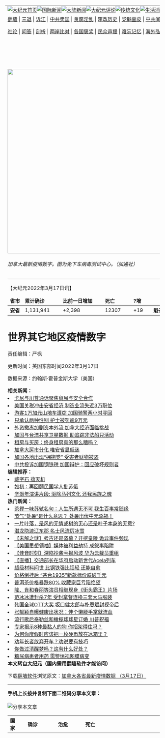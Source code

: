 <a name="1" id="1" target="_blank"></a><span id="1"></span>
<table align=center border="0"><tr><td colspan="2" VALIGN=TOP><a href="https://github.com/1992513/djy/blob/master/gb/nf1351518.md#1"><img src="https://raw.githubusercontent.com/1992513/www/master/t/djy/1.jpg" title="大纪元首页" alt="大纪元首页"></a><a href="https://github.com/1992513/djy/blob/master/gb/n24hr.md#1"><img src="https://raw.githubusercontent.com/1992513/www/master/t/djy/3.jpg" title="国际新闻" alt="国际新闻"></a><a href="https://github.com/1992513/djy/blob/master/gb/nsc413.md#1"><img src="https://raw.githubusercontent.com/1992513/www/master/t/djy/4.jpg" title="大陆新闻" alt="大陆新闻"></a><a href="https://github.com/1992513/djy/blob/master/gb/news392.md#1"><img src="https://raw.githubusercontent.com/1992513/www/master/t/djy/5.jpg" title="大纪元评论" alt="大纪元评论"></a><a href="https://github.com/1992513/djy/blob/master/gb/news2007.md#1"><img src="https://raw.githubusercontent.com/1992513/www/master/t/djy/6.jpg" title="传统文化" alt="传统文化"></a><a href="https://github.com/1992513/djy/blob/master/gb/news2008.md#1"><img src="https://raw.githubusercontent.com/1992513/www/master/t/djy/7.jpg" title="生活消费" alt="生活消费"></a><a href="https://github.com/1992513/djy/blob/master/gb/ncyule.md#1"><img src="https://raw.githubusercontent.com/1992513/www/master/t/djy/8.jpg" title="娱乐休闲" alt="娱乐休闲"></a><a href="https://github.com/1992513/djy/blob/master/gb/nsc1002.md#1"><img src="https://raw.githubusercontent.com/1992513/www/master/t/djy/9.jpg" title="健康" alt="健康"></a><a href="https://github.com/1992513/djy/blob/master/gb/nf6092.md#1"><img src="https://raw.githubusercontent.com/1992513/www/master/t/djy/10a.jpg" title="独家" alt="独家"></a><a href="https://github.com/1992513/djy/blob/master/gb/nf4514.md#1"><img src="https://raw.githubusercontent.com/1992513/www/master/t/djy/12a.jpg" title="头条要闻" alt="头条要闻"></a></td></tr>
<tr><td colspan="2" VALIGN=TOP><a target="_blank" href="https://github.com/1992513/www/blob/master/README.md?zsrh#1">翻墙</a> | <a target="_blank" href="https://github.com/1992513/djy/blob/master/gb/nf5657.md#1">三退</a> | <a target="_blank" href="https://github.com/1992513/djy/blob/master/gb/nf6124.md#1">诉江</a> | <a target="_blank" href="https://github.com/1992513/djy/blob/master/gb/nf1176117.md#1">中共卖国</a> | <a target="_blank" href="https://github.com/1992513/djy/blob/master/gb/nf5773.md#1">贪腐淫乱</a> | <a target="_blank" href="https://github.com/1992513/djy/blob/master/gb/nf1176115.md#1">窜改历史</a> | <a target="_blank" href="https://github.com/1992513/djy/blob/master/gb/nf1176107.md#1">党魁画皮</a> | <a target="_blank" href="https://github.com/1992513/djy/blob/master/gb/nf1320400.md#1">中共间谍</a> | <a target="_blank" href="https://github.com/1992513/djy/blob/master/gb/nf1176114.md#1">破坏传统</a> | <a target="_blank" href="https://github.com/1992513/ntdtv/blob/master/gb/prog447_1.md#1">恶贯满盈</a> | <a target="_blank" href="https://github.com/1992513/djy/blob/master/gb/ncid278.md#1">人权</a> | <a target="_blank" href="https://github.com/1992513/djy/blob/master/gb/nf1176111.md#1">迫害</a> | <a target="_blank" href="https://gitlab.com/szzdlab/mh-qikan/blob/master/README.md#1">期刊</a> | <a target="_blank" href="https://github.com/1992513/djy/blob/master/gb/nf5562.md#1">伪火</a></p><p><a target="_blank" href="https://github.com/1992513/djy/blob/master/gb/9p.md#1">社论</a> | <a target="_blank" href="https://github.com/1992513/djy/blob/master/gb/nf4378.md#1">问答</a> | <a target="_blank" href="https://github.com/1992513/djy/blob/master/gb/nf5792.md#1">剖析</a> | <a target="_blank" href="https://github.com/1992513/djy/blob/master/gb/nf5735.md#1">两岸比对</a> | <a target="_blank" href="https://github.com/1992513/djy/blob/master/gb/nf6119.md#1">各国褒奖</a> | <a target="_blank" href="https://github.com/1992513/djy/blob/master/gb/nf6120.md#1">民众声援</a> | <a target="_blank" href="https://github.com/1992513/djy/blob/master/gb/nf1188594.md#1">难忘记忆</a> | <a target="_blank" href="https://github.com/1992513/djy/blob/master/gb/nf3180.md#1">海外弘传</a> | <a target="_blank" href="https://github.com/1992513/djy/blob/master/gb/nf5410.md#1">万人上访</a> | <a target="_blank" href="https://github.com/1992513/www/blob/master/README.md?zsrh#1">平台首页</a> | <a target="_blank" href="https://github.com/1992513/djy/blob/master/gb/nf4386.md#1">支持</a> | <a target="_blank" href="https://github.com/1992513/djy/blob/master/gb/nf4389.md#1">真相</a> | <a target="_blank" href="https://github.com/1992513/djy/blob/master/gb/nf5790.md#1">圣缘</a> | <a target="_blank" href="https://github.com/1992513/djy/blob/master/gb/nf4786.md#1">神韵</a></td></tr>
<tr><td VALIGN=TOP width="626"><h2 align=center>加拿大各省最新疫情数据 （3月17日）</h2>
<img width="600" src="https://i.epochtimes.com/assets/uploads/2022/01/id13509936-CP131380772-600x400.jpg" />
<h6>加拿大最新疫情数字。图为免下车病毒测试中心。（加通社）
</h6>
<hr>
<p>【大纪元2022年3月17日讯】</p>
<table width="436">
<thead>
<tr>
<td><strong>省市</strong></td>
<td width="108"><strong>累计确诊</strong></td>
<td width="121"><strong>比前一日增加</strong></td>
<td width="77"><strong>死亡</strong></td>
<td width="49"><strong>?</strong><strong>增</strong></td>
</tr>
</thead>
<tbody>
<td><strong>安省</strong></td>
<td width="108">1,131,941</td>
<td width="121">+2,398</td>
<td width="77">12307</td>
<td width="49">+19</td>
<td><strong>魁省</strong></td>
<td width="108">941,112</td>
<td width="121">+1,462</td>
<td width="77">14232</td>
<td><strong>亚省</strong></td>
<td width="108">533,783</td>
<td width="121">+619</td>
<td width="77">4025</td>
<td width="49">&nbsp;</td>
<td><strong>卑诗省</strong></td>
<td width="108">353,379</td>
<td width="121">+240</td>
<td width="77">2960</td>
<td width="49">+25</td>
<td><strong>曼省</strong></td>
<td width="108">133,745</td>
<td width="121">+247</td>
<td width="77">1723</td>
<td width="49">+2</td>
<td><strong>萨省</strong></td>
<td width="108">130,134</td>
<td width="121">+832</td>
<td width="77">1176</td>
<td width="49">+28</td>
<td><strong>新斯科舍省</strong></td>
<td width="108">48,983</td>
<td width="121">&nbsp;</td>
<td width="77">221</td>
<td><strong>新布伦瑞克省</strong></td>
<td width="108">42,320</td>
<td width="77">320</td>
<td><strong>纽省</strong></td>
<td width="108">32,113</td>
<td width="77">82</td>
<td width="49">+4</td>
<td><strong>爱德华王子岛</strong></td>
<td width="108">21,307</td>
<td width="77">16</td>
<td><strong>西北地区</strong></td>
<td width="108">9,790</td>
<td width="121">+54</td>
<td width="77">20</td>
<td><strong>育空</strong></td>
<td width="108">3,616</td>
<td width="121">+16</td>
<td width="77">23</td>
<td><strong>努纳武特</strong></td>
<td width="108">3,265</td>
<td width="77">5</td>
<td><strong>其它</strong></td>
<td width="108">13</td>
<td width="77">0</td>
<td><strong>总数</strong></td>
<td width="108">3,385,567</td>
<td width="121">+5,868</td>
<td width="77">37,104</td>
<td width="49">+97</td>
</tbody>
</table>
<h1>世界其它地区疫情数字</h1>
<div class="bottombox text-center">
<div class="arttop arttop2">
<div id="table-others" class="data-table-box slide-table">
<table class="table table-hover">
<th scope="col">国家</th>
<th scope="col">确诊</th>
<th scope="col">治愈</th>
<th scope="col">死亡</th>
<tbody data-role="body">
<th scope="row">美国</th>
<td>81286816</td>
<td>56589189</td>
<td>994699</td>
<th scope="row">印度</th>
<td>43001084</td>
<td>42450055</td>
<td>516162</td>
<th scope="row">巴西</th>
<td>29478039</td>
<td>28063760</td>
<td>656003</td>
<th scope="row">法国</th>
<td>23758447</td>
<td>22394531</td>
<td>140613</td>
<th scope="row">英国</th>
<td>19911155</td>
<td>18473970</td>
<td>163248</td>
<th scope="row">德国</th>
<td>17843545</td>
<td>13931900</td>
<td>126830</td>
<th scope="row">俄罗斯</th>
<td>17449438</td>
<td>15822031</td>
<td>362478</td>
<th scope="row">土耳其</th>
<td>14623028</td>
<td>14245809</td>
<td>96853</td>
<th scope="row">意大利</th>
<td>13563466</td>
<td>12351985</td>
<td>157314</td>
<th scope="row">西班牙</th>
<td>11260040</td>
<td>10502784</td>
<td>101416</td>
<th scope="row">阿根廷</th>
<td>8985836</td>
<td>8791259</td>
<td>127334</td>
<th scope="row">韩国</th>
<td>7629275</td>
<td>969524</td>
<td>11052</td>
<th scope="row">荷兰</th>
<td>7327235</td>
<td>5767758</td>
<td>21736</td>
<th scope="row">伊朗</th>
<td>7133139</td>
<td>6798350</td>
<td>139289</td>
<th scope="row">越南</th>
<td>6552918</td>
<td>3383142</td>
<td>41545</td>
<th scope="row">哥伦比亚</th>
<td>6078487</td>
<td>5910525</td>
<td>139361</td>
<th scope="row">印度尼西亚</th>
<td>5927550</td>
<td>5494606</td>
<td>152975</td>
<th scope="row">日本</th>
<td>5921855</td>
<td>5284834</td>
<td>26628</td>
<th scope="row">波兰</th>
<td>5851147</td>
<td>5207943</td>
<td>113773</td>
<th scope="row">墨西哥</th>
<td>5613870</td>
<td>4906809</td>
<td>321375</td>
<th scope="row">乌克兰</th>
<td>4917757</td>
<td>4058020</td>
<td>107340</td>
<th scope="row">马来西亚</th>
<td>3900433</td>
<td>3567003</td>
<td>34099</td>
<th scope="row">以色列</th>
<td>3737352</td>
<td>3686283</td>
<td>10405</td>
<th scope="row">澳大利亚</th>
<td>3715615</td>
<td>3378144</td>
<td>5638</td>
<th scope="row">捷克</th>
<td>3707588</td>
<td>3592367</td>
<td>39248</td>
<th scope="row">南非</th>
<td>3698803</td>
<td>3584293</td>
<td>99767</td>
<th scope="row">菲律宾</th>
<td>3671293</td>
<td>3567412</td>
<td>57625</td>
<th scope="row">比利时</th>
<td>3669964</td>
<td>3409783</td>
<td>30472</td>
<th scope="row">秘鲁</th>
<td>3537488</td>
<td>1720665</td>
<td>211619</td>
<th scope="row">葡萄牙</th>
<td>3380263</td>
<td>2876177</td>
<td>21285</td>
<th scope="row">智利</th>
<td>3336614</td>
<td>2610808</td>
<td>44062</td>
<th scope="row">奥地利</th>
<td>3283855</td>
<td>2851667</td>
<td>15289</td>
<th scope="row">泰国</th>
<td>3250642</td>
<td>3004752</td>
<td>23921</td>
<th scope="row">瑞士</th>
<td>3192119</td>
<td>2566023</td>
<td>13441</td>
<th scope="row">丹麦</th>
<td>2835490</td>
<td>2665392</td>
<td>5257</td>
<th scope="row">罗马尼亚</th>
<td>2802848</td>
<td>2606660</td>
<td>64518</td>
<th scope="row">希腊</th>
<td>2708610</td>
<td>2459576</td>
<td>26730</td>
<th scope="row">瑞典</th>
<td>2472068</td>
<td>2391780</td>
<td>17904</td>
<th scope="row">伊拉克</th>
<td>2314575</td>
<td>2269781</td>
<td>25116</td>
<th scope="row">孟加拉国</th>
<td>1950124</td>
<td>1865600</td>
<td>29112</td>
<th scope="row">塞尔维亚</th>
<td>1947591</td>
<td>1890523</td>
<td>15633</td>
<th scope="row">匈牙利</th>
<td>1819264</td>
<td>1663907</td>
<td>44831</td>
<th scope="row">约旦</th>
<td>1680179</td>
<td>1647266</td>
<td>13959</td>
<th scope="row">格鲁吉亚</th>
<td>1638790</td>
<td>1591180</td>
<td>16595</td>
<th scope="row">斯洛伐克</th>
<td>1597668</td>
<td>1451913</td>
<td>19009</td>
<th scope="row">巴基斯坦</th>
<td>1520120</td>
<td>1472291</td>
<td>30317</td>
<th scope="row">挪威</th>
<td>1368165</td>
<td>88952</td>
<td>1826</td>
<th scope="row">爱尔兰</th>
<td>1365467</td>
<td>1248935</td>
<td>6638</td>
<th scope="row">哈萨克斯坦</th>
<td>1304645</td>
<td>1282342</td>
<td>13650</td>
<th scope="row">摩洛哥</th>
<td>1162288</td>
<td>1145572</td>
<td>16048</td>
<th scope="row">保加利亚</th>
<td>1119474</td>
<td>889474</td>
<td>36222</td>
<th scope="row">黎巴嫩</th>
<td>1086382</td>
<td>1009978</td>
<td>10226</td>
<th scope="row">古巴</th>
<td>1078525</td>
<td>1067372</td>
<td>8503</td>
<th scope="row">克罗地亚</th>
<td>1077365</td>
<td>1051742</td>
<td>15383</td>
<th scope="row">突尼斯</th>
<td>1029762</td>
<td>983630</td>
<td>28065</td>
<th scope="row">尼泊尔</th>
<td>978085</td>
<td>961561</td>
<td>11950</td>
<th scope="row">新加坡</th>
<td>975607</td>
<td>932107</td>
<td>1170</td>
<th scope="row">立陶宛</th>
<td>975151</td>
<td>887641</td>
<td>8676</td>
<th scope="row">白俄罗斯</th>
<td>944885</td>
<td>928536</td>
<td>6688</td>
<th scope="row">斯洛文尼亚</th>
<td>925939</td>
<td>890833</td>
<td>6424</td>
<th scope="row">玻利维亚</th>
<td>898464</td>
<td>811581</td>
<td>21476</td>
<th scope="row">阿拉伯联合酋长国</th>
<td>886301</td>
<td>852991</td>
<td>2302</td>
<th scope="row">乌拉圭</th>
<td>868952</td>
<td>852383</td>
<td>7116</td>
<th scope="row">厄瓜多尔</th>
<td>849699</td>
<td>443880</td>
<td>35348</td>
<th scope="row">哥斯达黎加</th>
<td>827346</td>
<td>743751</td>
<td>8202</td>
<th scope="row">危地马拉</th>
<td>809586</td>
<td>771331</td>
<td>17178</td>
<th scope="row">阿塞拜疆</th>
<td>791077</td>
<td>779987</td>
<td>9633</td>
<th scope="row">芬兰</th>
<td>778617</td>
<td>46000</td>
<td>2763</td>
<th scope="row">巴拿马</th>
<td>760105</td>
<td>749576</td>
<td>8143</td>
<th scope="row">拉脱维亚</th>
<td>755821</td>
<td>667949</td>
<td>5470</td>
<th scope="row">沙特阿拉伯</th>
<td>749171</td>
<td>731440</td>
<td>9023</td>
<th scope="row">斯里兰卡</th>
<td>657134</td>
<td>619193</td>
<td>16416</td>
<th scope="row">巴拉圭</th>
<td>646495</td>
<td>621615</td>
<td>18555</td>
<th scope="row">科威特</th>
<td>626609</td>
<td>620648</td>
<td>2552</td>
<th scope="row">缅甸</th>
<td>607399</td>
<td>560887</td>
<td>19417</td>
<th scope="row">巴勒斯坦</th>
<td>580165</td>
<td>571646</td>
<td>5326</td>
<th scope="row">多米尼加</th>
<td>576904</td>
<td>572092</td>
<td>4375</td>
<th scope="row">巴林</th>
<td>541184</td>
<td>528300</td>
<td>1464</td>
<th scope="row">爱沙尼亚</th>
<td>536924</td>
<td>438511</td>
<td>2371</td>
<th scope="row">委内瑞拉</th>
<td>518750</td>
<td>510005</td>
<td>5661</td>
<th scope="row">摩尔多瓦</th>
<td>508917</td>
<td>492462</td>
<td>11368</td>
<th scope="row">利比亚</th>
<td>500626</td>
<td>485405</td>
<td>6361</td>
<th scope="row">埃及</th>
<td>495373</td>
<td>424831</td>
<td>24277</td>
<th scope="row">埃塞俄比亚</th>
<td>469329</td>
<td>421540</td>
<td>7488</td>
<th scope="row">蒙古国</th>
<td>467264</td>
<td>313256</td>
<td>2177</td>
<th scope="row">亚美尼亚</th>
<td>422155</td>
<td>408907</td>
<td>8587</td>
<th scope="row">新西兰</th>
<td>418861</td>
<td>221084</td>
<td>125</td>
<th scope="row">洪都拉斯</th>
<td>417201</td>
<td>131100</td>
<td>10842</td>
<th scope="row">阿曼</th>
<td>387009</td>
<td>380095</td>
<td>4250</td>
<th scope="row">波黑</th>
<td>373670</td>
<td>192218</td>
<td>15651</td>
<th scope="row">塞浦路斯</th>
<td>363792</td>
<td>124370</td>
<td>904</td>
<th scope="row">卡塔尔</th>
<td>359449</td>
<td>357715</td>
<td>677</td>
<th scope="row">肯尼亚</th>
<td>323219</td>
<td>317523</td>
<td>5647</td>
<th scope="row">留尼汪岛</th>
<td>318695</td>
<td>306072</td>
<td>689</td>
<th scope="row">赞比亚</th>
<td>315496</td>
<td>310062</td>
<td>3961</td>
<th scope="row">北马其顿</th>
<td>302224</td>
<td>291144</td>
<td>9159</td>
<th scope="row">阿尔巴尼亚</th>
<td>272804</td>
<td>268662</td>
<td>3487</td>
<th scope="row">阿尔及利亚</th>
<td>265496</td>
<td>178117</td>
<td>6869</td>
<th scope="row">博茨瓦纳</th>
<td>263950</td>
<td>259434</td>
<td>2619</td>
<th scope="row">尼日利亚</th>
<td>255001</td>
<td>249373</td>
<td>3142</td>
<th scope="row">津巴布韦</th>
<td>243365</td>
<td>232787</td>
<td>5417</td>
<th scope="row">乌兹别克斯坦</th>
<td>237341</td>
<td>234796</td>
<td>1637</td>
<th scope="row">黑山</th>
<td>231816</td>
<td>228368</td>
<td>2695</td>
<th scope="row">莫桑比克</th>
<td>225194</td>
<td>221989</td>
<td>2198</td>
<th scope="row">吉尔吉斯斯坦</th>
<td>200763</td>
<td>195946</td>
<td>2975</td>
<th scope="row">卢森堡</th>
<td>196296</td>
<td>182668</td>
<td>1008</td>
<th scope="row">阿富汗</th>
<td>176743</td>
<td>159234</td>
<td>7651</td>
<th scope="row">马尔代夫</th>
<td>174658</td>
<td>163687</td>
<td>297</td>
<th scope="row">冰岛</th>
<td>167379</td>
<td>75685</td>
<td>87</td>
<th scope="row">乌干达</th>
<td>163542</td>
<td>100129</td>
<td>3594</td>
<th scope="row">加纳</th>
<td>160761</td>
<td>159227</td>
<td>1445</td>
<th scope="row">纳米比亚</th>
<td>157471</td>
<td>153069</td>
<td>4014</td>
<th scope="row">萨尔瓦多</th>
<td>156364</td>
<td>132410</td>
<td>4104</td>
<th scope="row">老挝</th>
<td>148257</td>
<td>7660</td>
<td>643</td>
<th scope="row">马提尼克</th>
<td>135881</td>
<td>104</td>
<td>905</td>
<th scope="row">柬埔寨</th>
<td>134492</td>
<td>130028</td>
<td>3049</td>
<th scope="row">特立尼达和多巴哥</th>
<td>133788</td>
<td>116951</td>
<td>3695</td>
<th scope="row">瓜德罗普</th>
<td>130705</td>
<td>2250</td>
<td>843</td>
<th scope="row">卢旺达</th>
<td>129615</td>
<td>45522</td>
<td>1458</td>
<th scope="row">牙买加</th>
<td>128426</td>
<td>79730</td>
<td>2855</td>
<th scope="row">喀麦隆</th>
<td>119322</td>
<td>117263</td>
<td>1926</td>
<th scope="row">文莱</th>
<td>118892</td>
<td>94774</td>
<td>176</td>
<th scope="row">安哥拉</th>
<td>98956</td>
<td>96935</td>
<td>1900</td>
<th scope="row">刚果（金）</th>
<td>86375</td>
<td>50930</td>
<td>1335</td>
<th scope="row">塞内加尔</th>
<td>85815</td>
<td>83803</td>
<td>1964</td>
<th scope="row">马拉维</th>
<td>85526</td>
<td>77189</td>
<td>2624</td>
<th scope="row">科特迪瓦</th>
<td>81626</td>
<td>80758</td>
<td>796</td>
<th scope="row">苏里南</th>
<td>78828</td>
<td>49368</td>
<td>1322</td>
<th scope="row">法属圭亚那</th>
<td>78272</td>
<td>11254</td>
<td>394</td>
<th scope="row">马耳他</th>
<td>73424</td>
<td>70721</td>
<td>618</td>
<th scope="row">法属波利尼西亚</th>
<td>70826</td>
<td>33500</td>
<td>645</td>
<th scope="row">斯威士兰</th>
<td>69507</td>
<td>68051</td>
<td>1392</td>
<th scope="row">斐济</th>
<td>64154</td>
<td>62248</td>
<td>834</td>
<th scope="row">马达加斯加</th>
<td>63870</td>
<td>59156</td>
<td>1377</td>
<th scope="row">圭亚那合作共和国</th>
<td>63169</td>
<td>61772</td>
<td>1226</td>
<th scope="row">苏丹</th>
<td>61715</td>
<td>40329</td>
<td>4874</td>
<th scope="row">海峡群岛</th>
<td>60210</td>
<td>55010</td>
<td>147</td>
<th scope="row">新喀里多尼亚</th>
<td>59707</td>
<td>57582</td>
<td>305</td>
<th scope="row">毛里塔尼亚</th>
<td>58660</td>
<td>57663</td>
<td>981</td>
<th scope="row">巴巴多斯</th>
<td>57348</td>
<td>55892</td>
<td>326</td>
<th scope="row">伯利兹</th>
<td>57113</td>
<td>56074</td>
<td>652</td>
<th scope="row">佛得角</th>
<td>55914</td>
<td>55453</td>
<td>401</td>
<th scope="row">叙利亚</th>
<td>55460</td>
<td>50352</td>
<td>3120</td>
<th scope="row">加蓬</th>
<td>47570</td>
<td>47244</td>
<td>303</td>
<th scope="row">巴布亚新几内亚</th>
<td>41533</td>
<td>39905</td>
<td>639</td>
<th scope="row">塞舌尔</th>
<td>39761</td>
<td>39367</td>
<td>163</td>
<th scope="row">库拉索</th>
<td>39459</td>
<td>38760</td>
<td>265</td>
<th scope="row">安道尔</th>
<td>38794</td>
<td>37925</td>
<td>152</td>
<th scope="row">布隆迪</th>
<td>38279</td>
<td>773</td>
<td>38</td>
<th scope="row">多哥</th>
<td>36870</td>
<td>36542</td>
<td>272</td>
<th scope="row">马约特</th>
<td>36745</td>
<td>2964</td>
<td>187</td>
<th scope="row">几内亚</th>
<td>36435</td>
<td>35950</td>
<td>440</td>
<th scope="row">毛里求斯</th>
<td>34622</td>
<td>32703</td>
<td>934</td>
<th scope="row">法罗群岛</th>
<td>34237</td>
<td>7693</td>
<td>28</td>
<th scope="row">阿鲁巴</th>
<td>33796</td>
<td>33522</td>
<td>212</td>
<th scope="row">坦桑尼亚</th>
<td>33726</td>
<td>183</td>
<td>800</td>
<th scope="row">巴哈马</th>
<td>33200</td>
<td>32124</td>
<th scope="row">莱索托</th>
<td>32775</td>
<td>23900</td>
<td>697</td>
<th scope="row">海地</th>
<td>30473</td>
<td>26710</td>
<td>827</td>
<th scope="row">马里</th>
<td>30433</td>
<td>29590</td>
<td>727</td>
<th scope="row">贝宁</th>
<td>26575</td>
<td>25506</td>
<th scope="row">索马里</th>
<td>26400</td>
<td>13182</td>
<td>1348</td>
<th scope="row">马恩岛</th>
<td>25236</td>
<td>23643</td>
<td>81</td>
<th scope="row">刚果（布）</th>
<td>24049</td>
<td>20178</td>
<td>378</td>
<th scope="row">圣卢西亚</th>
<td>22862</td>
<td>22459</td>
<td>365</td>
<th scope="row">东帝汶</th>
<td>22789</td>
<td>22596</td>
<td>129</td>
<th scope="row">布基纳法索</th>
<td>20751</td>
<td>20309</td>
<td>375</td>
<th scope="row">不丹</th>
<td>20116</td>
<td>14443</td>
<td>7</td>
<th scope="row">开曼群岛</th>
<td>19433</td>
<td>8553</td>
<td>17</td>
<th scope="row">尼加拉瓜</th>
<td>18290</td>
<td>4225</td>
<td>223</td>
<th scope="row">塔吉克斯坦</th>
<td>17388</td>
<td>17263</td>
<td>124</td>
<th scope="row">南苏丹</th>
<td>17073</td>
<td>13507</td>
<td>138</td>
<th scope="row">直布罗陀</th>
<td>16053</td>
<td>15588</td>
<td>101</td>
<th scope="row">赤道几内亚</th>
<td>15898</td>
<td>15679</td>
<th scope="row">吉布提</th>
<td>15572</td>
<td>15376</td>
<td>189</td>
<th scope="row">圣马力诺</th>
<td>14726</td>
<td>14340</td>
<td>112</td>
<th scope="row">中非共和国</th>
<td>14649</td>
<td>6859</td>
<td>113</td>
<th scope="row">列支敦士登</th>
<td>14642</td>
<td>13907</td>
<th scope="row">格林纳达</th>
<td>13690</td>
<td>13336</td>
<td>216</td>
<th scope="row">百慕大</th>
<td>11989</td>
<td>11607</td>
<th scope="row">冈比亚</th>
<td>11973</td>
<td>11591</td>
<th scope="row">格陵兰岛</th>
<td>11895</td>
<td>2761</td>
<td>20</td>
<th scope="row">也门</th>
<td>11797</td>
<td>8901</td>
<td>2140</td>
<th scope="row">多米尼克</th>
<td>11643</td>
<td>11330</td>
<td>62</td>
<th scope="row">摩纳哥</th>
<td>9964</td>
<td>9611</td>
<td>53</td>
<th scope="row">厄立特里亚</th>
<td>9722</td>
<td>9617</td>
<td>103</td>
<th scope="row">圣马丁岛</th>
<td>9629</td>
<td>9504</td>
<td>85</td>
<th scope="row">所罗门群岛</th>
<td>9412</td>
<td>2121</td>
<th scope="row">尼日尔</th>
<td>8786</td>
<td>8465</td>
<td>308</td>
<th scope="row">科摩罗</th>
<td>8074</td>
<td>7892</td>
<td>160</td>
<th scope="row">几内亚比绍</th>
<td>8071</td>
<td>7077</td>
<td>169</td>
<th scope="row">塞拉利昂</th>
<td>7670</td>
<td>4393</td>
<th scope="row">安提瓜和巴布达</th>
<td>7470</td>
<td>7330</td>
<td>135</td>
<th scope="row">利比里亚</th>
<td>7397</td>
<td>5747</td>
<td>294</td>
<th scope="row">乍得</th>
<td>7267</td>
<td>190</td>
<th scope="row">圣文森特和格林纳丁斯</th>
<td>6743</td>
<td>6636</td>
<td>106</td>
<th scope="row">英属维尔京群岛</th>
<td>6104</td>
<td>2649</td>
<th scope="row">圣多美和普林西比</th>
<td>5938</td>
<td>5862</td>
<td>72</td>
<th scope="row">特克斯和凯科斯群岛</th>
<td>5874</td>
<td>5808</td>
<td>36</td>
<th scope="row">圣基茨和尼维斯</th>
<td>5541</td>
<td>5496</td>
<td>42</td>
<th scope="row">帕劳共和国</th>
<td>3935</td>
<td>3639</td>
<td>6</td>
<th scope="row">圣巴泰勒米岛</th>
<td>3780</td>
<td>462</td>
<th scope="row">基里巴斯</th>
<td>3041</td>
<td>2467</td>
<td>13</td>
<th scope="row">安圭拉</th>
<td>2595</td>
<td>2572</td>
<td>9</td>
<th scope="row">汤加王国</th>
<td>2072</td>
<td>705</td>
<td>2</td>
<th scope="row">圣皮埃尔</th>
<td>1554</td>
<td>1194</td>
<td>1</td>
<th scope="row">钻石公主号邮轮</th>
<td>712</td>
<td>699</td>
<th scope="row">库克群岛</th>
<td>476</td>
<td>132</td>
<td>0</td>
<th scope="row">瓦利斯和富图纳群岛</th>
<td>454</td>
<td>438</td>
<th scope="row">瓦努阿图共和国</th>
<td>386</td>
<td>30</td>
<th scope="row">蒙特塞拉特</th>
<td>171</td>
<td>162</td>
<th scope="row">马尔维纳斯群岛</th>
<td>118</td>
<td>68</td>
<th scope="row">萨摩亚独立国</th>
<td>48</td>
<th scope="row">梵蒂冈</th>
<td>29</td>
<th scope="row">马绍尔群岛</th>
<th scope="row">圣赫勒拿</th>
<th scope="row">纽埃</th>
<th scope="row">密克罗尼西亚</th>
<div class="bottombox text-center">责任编辑：严枫</p>
<td>81350528</td>
<td>56819738</td>
<td>996071</td>
<td>43003767</td>
<td>42454546</td>
<td>516312</td>
<td>29527640</td>
<td>28126647</td>
<td>656487</td>
<td>23860194</td>
<td>22452496</td>
<td>140729</td>
<td>20001627</td>
<td>18507001</td>
<td>163386</td>
<td>18140525</td>
<td>14142500</td>
<td>127072</td>
<td>17484257</td>
<td>15934645</td>
<td>363039</td>
<td>14644382</td>
<td>14271428</td>
<td>96954</td>
<td>13645834</td>
<td>12400175</td>
<td>157442</td>
<td>8990413</td>
<td>8797548</td>
<td>127363</td>
<td>8250592</td>
<td>11481</td>
<td>7380902</td>
<td>5821253</td>
<td>21755</td>
<td>7135719</td>
<td>6805081</td>
<td>139387</td>
<td>6820458</td>
<td>3547488</td>
<td>41607</td>
<td>6079231</td>
<td>5911449</td>
<td>139386</td>
<td>5975406</td>
<td>5344759</td>
<td>26799</td>
<td>5939082</td>
<td>5523393</td>
<td>153212</td>
<td>5863414</td>
<td>5215898</td>
<td>113980</td>
<td>5619780</td>
<td>4912654</td>
<td>321619</td>
<td>4922901</td>
<td>107412</td>
<td>3927437</td>
<td>3596453</td>
<td>34185</td>
<td>3767956</td>
<td>3411134</td>
<td>5665</td>
<td>3745408</td>
<td>3692166</td>
<td>10417</td>
<td>3716181</td>
<td>3596100</td>
<td>39271</td>
<td>3700484</td>
<td>3585603</td>
<td>99829</td>
<td>3683784</td>
<td>3417067</td>
<td>30492</td>
<td>3672661</td>
<td>3569387</td>
<td>57880</td>
<td>3353259</td>
<td>2634821</td>
<td>44246</td>
<td>3335900</td>
<td>2887173</td>
<td>15320</td>
<td>3276098</td>
<td>3026969</td>
<td>23998</td>
<td>3226333</td>
<td>2590658</td>
<td>13460</td>
<td>2843361</td>
<td>2677962</td>
<td>5300</td>
<td>2806881</td>
<td>64581</td>
<td>2732866</td>
<td>2472529</td>
<td>26792</td>
<td>2473707</td>
<td>2396572</td>
<td>17961</td>
<td>2315134</td>
<td>2270809</td>
<td>25119</td>
<td>1950357</td>
<td>1867161</td>
<td>1949953</td>
<td>1892639</td>
<td>15647</td>
<td>1820767</td>
<td>1667111</td>
<td>44895</td>
<td>1639678</td>
<td>1594011</td>
<td>16612</td>
<td>1608668</td>
<td>1463345</td>
<td>19040</td>
<td>1520634</td>
<td>1472828</td>
<td>30319</td>
<td>1372340</td>
<td>2169</td>
<td>1248933</td>
<td>1304723</td>
<td>1282851</td>
<td>1162322</td>
<td>1145647</td>
<td>16050</td>
<td>1121194</td>
<td>892225</td>
<td>36248</td>
<td>1086890</td>
<td>1013703</td>
<td>10232</td>
<td>1079397</td>
<td>1052932</td>
<td>15392</td>
<td>1079111</td>
<td>1067982</td>
<td>986320</td>
<td>942101</td>
<td>1182</td>
<td>980331</td>
<td>898089</td>
<td>8692</td>
<td>978107</td>
<td>961781</td>
<td>946674</td>
<td>6698</td>
<td>929013</td>
<td>892689</td>
<td>6428</td>
<td>898941</td>
<td>812904</td>
<td>21477</td>
<td>886687</td>
<td>854007</td>
<td>871081</td>
<td>854061</td>
<td>7120</td>
<td>828442</td>
<td>748263</td>
<td>8215</td>
<td>812125</td>
<td>774578</td>
<td>17191</td>
<td>782912</td>
<td>2783</td>
<td>761074</td>
<td>5484</td>
<td>760405</td>
<td>749824</td>
<td>8146</td>
<td>749268</td>
<td>731638</td>
<td>9024</td>
<td>657435</td>
<td>624440</td>
<td>16419</td>
<td>646630</td>
<td>621935</td>
<td>18559</td>
<td>607844</td>
<td>561667</td>
<td>19418</td>
<td>577070</td>
<td>572179</td>
<td>542305</td>
<td>529926</td>
<td>538673</td>
<td>442625</td>
<td>2376</td>
<td>519059</td>
<td>510178</td>
<td>5663</td>
<td>509367</td>
<td>493146</td>
<td>11373</td>
<td>500760</td>
<td>486171</td>
<td>6365</td>
<td>469393</td>
<td>421562</td>
<td>467359</td>
<td>438477</td>
<td>238495</td>
<td>422202</td>
<td>409047</td>
<td>8589</td>
<td>387180</td>
<td>380425</td>
<td>373799</td>
<td>15661</td>
<td>367743</td>
<td>359517</td>
<td>357858</td>
<td>323237</td>
<td>317527</td>
<td>315623</td>
<td>310706</td>
<td>3962</td>
<td>302548</td>
<td>291431</td>
<td>9162</td>
<td>272885</td>
<td>268764</td>
<td>265511</td>
<td>178137</td>
<td>6870</td>
<td>255092</td>
<td>249457</td>
<td>243650</td>
<td>233264</td>
<td>5418</td>
<td>237384</td>
<td>234860</td>
<td>231927</td>
<td>228450</td>
<td>2696</td>
<td>225200</td>
<td>2199</td>
<td>200776</td>
<td>195985</td>
<td>2976</td>
<td>197701</td>
<td>183716</td>
<td>1010</td>
<td>176918</td>
<td>159569</td>
<td>169258</td>
<td>91</td>
<td>163560</td>
<td>3595</td>
<td>160775</td>
<td>159256</td>
<td>157489</td>
<td>149131</td>
<td>134624</td>
<td>130407</td>
<td>134272</td>
<td>119799</td>
<td>3700</td>
<td>129623</td>
<td>128456</td>
<td>2857</td>
<td>120600</td>
<td>100048</td>
<td>177</td>
<td>119414</td>
<td>99003</td>
<td>96951</td>
<td>86461</td>
<td>85818</td>
<td>83810</td>
<td>85539</td>
<td>77556</td>
<td>81637</td>
<td>80778</td>
<td>78860</td>
<td>78326</td>
<td>73728</td>
<td>70836</td>
<td>619</td>
<td>71243</td>
<td>69527</td>
<td>68077</td>
<td>63175</td>
<td>61792</td>
<td>61775</td>
<td>4888</td>
<td>60524</td>
<td>55353</td>
<td>59785</td>
<td>57627</td>
<td>306</td>
<td>57665</td>
<td>57451</td>
<td>56079</td>
<td>57131</td>
<td>56101</td>
<td>55917</td>
<td>55488</td>
<td>50568</td>
<td>3122</td>
<td>39234</td>
<td>38377</td>
<td>153</td>
<td>38296</td>
<td>36871</td>
<td>34890</td>
<td>32931</td>
<td>33843</td>
<td>33591</td>
<td>33773</td>
<td>33206</td>
<td>32135</td>
<td>30478</td>
<td>27039</td>
<td>30439</td>
<td>29592</td>
<td>26952</td>
<td>25825</td>
<td>24010</td>
<td>22870</td>
<td>22468</td>
<td>20722</td>
<td>15939</td>
<td>22</td>
<td>17264</td>
<td>17084</td>
<td>16105</td>
<td>15604</td>
<td>15899</td>
<td>14926</td>
<td>14055</td>
<td>13921</td>
<td>13635</td>
<td>217</td>
<td>12094</td>
<td>11697</td>
<td>126</td>
<td>11915</td>
<td>8908</td>
<td>10015</td>
<td>9646</td>
<td>54</td>
<td>9758</td>
<td>2195</td>
<td>127</td>
<td>9618</td>
<td>9524</td>
<td>8788</td>
<td>8096</td>
<td>7082</td>
<td>5544</td>
<td>5497</td>
<td>2478</td>
<td>2530</td>
<td>896</td>
<td>1693</td>
<td>1217</td>
<td>604</td>
<td>174</td>
<td>473</td>
<td>59</td>
<td>49</td>
<div class="bottombox text-center"></div>
</div>
<div id="artbody" class="column">
<div class="bottombox text-center">更新时间：美国东部时间2022年3月17日</div>
<p>数据来源：约翰斯·霍普金斯大学（美国）</p>
<strong>相关新闻：</strong>
<li><a href="https://github.com/1992513/djy/blob/master/gb/25/8/21/n14578648.md#1">卡尼与川普通话聚焦贸易与安全合作</a></li>
<li><a href="https://github.com/1992513/djy/blob/master/gb/25/8/21/n14578612.md#1">美国关税冲击安省经济 制造业流失近3万职位</a></li>
<li><a href="https://github.com/1992513/djy/blob/master/gb/25/8/21/n14578583.md#1">游客1万加元山地车遭窃 加国骑警两小时寻回</a></li>
<li><a href="https://github.com/1992513/djy/blob/master/gb/25/8/21/n14578601.md#1">只承认两种性别 护士被罚逾9万元</a></li>
<li><a href="https://github.com/1992513/djy/blob/master/gb/25/8/21/n14578594.md#1">外资撤离加剧资本外流 加拿大经济面临挑战</a></li>
<li><a href="https://github.com/1992513/djy/blob/master/gb/25/8/21/n14577995.md#1">加国与台湾共享卫星数据 助追踪非法船只活动</a></li>
<li><a href="https://github.com/1992513/djy/blob/master/gb/25/8/19/n14576935.md#1">租房与买房：终身租房真的那么糟吗？</a></li>
<li><a href="https://github.com/1992513/djy/blob/master/gb/25/8/20/n14577838.md#1">加拿大房市分化 唯安省显低迷</a></li>
<li><a href="https://github.com/1992513/djy/blob/master/gb/25/8/20/n14577828.md#1">加国各地出现“拥抱党” 受害者财物被盗</a></li>
<li><a href="https://github.com/1992513/djy/blob/master/gb/25/8/20/n14577837.md#1">中共投诉加国钢铁税 加国辩护：回应破坏规则者</a></li>
<strong>编辑推荐：</strong>
<li><a href="https://github.com/1992513/djy/blob/master/gb/14/6/9/n4173977.md?dfh#1" target="_blank">藏字石 蕴天机</a></li><li><a href="https://github.com/1992513/djy/blob/master/gb/18/1/28/n10094168.md#1" target="_blank">如初：再回顾民国学人批苏俄</a></li><li><a href="https://github.com/1992513/djy/blob/master/gb/11/10/16/n3402449.md#1" target="_blank">辛灏年演讲片段: 驱除马列文化 还我民族之魂</a></li>
<strong>热门新闻：</strong>
<li><a href="https://github.com/1992513/djy/blob/master/gb/25/7/27/n14561330.md#1">茶禅一味苏轼名句：人生所遇无不可 我生百事常随缘</a></li>
<li><a href="https://github.com/1992513/djy/blob/master/gb/18/8/23/n10659446.md#1">节气“处暑”是什么意思？ 处暑出伏中元添福！</a></li>
<li><a href="https://github.com/1992513/djy/blob/master/gb/25/8/21/n14578146.md#1">一片叶落，是风的无情或树的无心还是叶子本身的无意?</a></li>
<li><a href="https://github.com/1992513/djy/blob/master/gb/15/12/10/n4592934.md#1">潜龙隐迹辽东郡 名士风流厉冰雪</a></li>
<li><a href="https://github.com/1992513/djy/blob/master/gb/25/8/23/n14579766.md#1">【未解之谜】考古还是盗墓？开挖皇陵 诡异事件频现</a></li>
<li><a href="https://github.com/1992513/djy/blob/master/gb/25/8/27/n14582406.md#1">【美国思想领袖】媒体被利益劫持 成叙事陷阱</a></li>
<li><a href="https://github.com/1992513/djy/blob/master/gb/25/8/27/n14582399.md#1">【佳音时刻】深陷抄袭亏损风波 华为云裁员重组</a></li>
<li><a href="https://github.com/1992513/djy/blob/master/gb/25/8/27/n14582299.md#1">【直播】交通部长在华府启动新世代Acela列车</a></li>
<li><a href="https://github.com/1992513/djy/blob/master/gb/25/8/25/n14580872.md#1">超级材料问世 比钢铁强比铝轻 还能自愈</a></li>
<li><a href="https://github.com/1992513/djy/blob/master/gb/25/8/26/n14581404.md#1">价格倒挂后 “茅台1935”新款标价跌破千元</a></li>
<li><a href="https://github.com/1992513/djy/blob/master/gb/25/8/25/n14580947.md#1">普洱茶价格暴跌80% 收藏家巨亏陷绝望</a></li>
<li><a href="https://github.com/1992513/djy/blob/master/gb/25/8/26/n14581392.md#1">隆、肯和春丽等演员相继现身《街头霸王》片场</a></li>
<li><a href="https://github.com/1992513/djy/blob/master/gb/25/8/26/n14581804.md#1">范冰冰遭封杀7年 受封拿督连换三套大马服装</a></li>
<li><a href="https://github.com/1992513/djy/blob/master/gb/25/8/25/n14580528.md#1">韩国全球OTT大奖 坂口健太郎与朴恩斌封视帝后</a></li>
<li><a href="https://github.com/1992513/djy/blob/master/gb/25/8/25/n14580974.md#1">张靓颖自曝健康出状况：伸个懒腰手掌就流血</a></li>
<li><a href="https://github.com/1992513/djy/blob/master/gb/25/8/26/n14581799.md#1">流行歌后泰勒丝和橄榄球球星订婚 川普祝福</a></li>
<li><a href="https://github.com/1992513/djy/blob/master/gb/25/8/26/n14581211.md#1">专家揭示8种最黏人的狗 你招架得住吗？</a></li>
<li><a href="https://github.com/1992513/djy/blob/master/gb/25/8/25/n14580580.md#1">为何你度假时应该把一枚硬币放在冰箱里？</a></li>
<li><a href="https://github.com/1992513/djy/blob/master/gb/25/8/11/n14571447.md#1">劝年长者放弃开车？劝说要有技巧</a></li>
<li><a href="https://github.com/1992513/djy/blob/master/gb/25/8/26/n14581462.md#1">你做过清醒梦吗？这有什么好处？</a></li>
<li><a href="https://github.com/1992513/djy/blob/master/gb/25/8/22/n14579340.md#1">糖尿病患者用药 需警惕视网膜病变</a></li>
<strong>本文转自<a href="https://www.epochtimes.com">大纪元</a>（国内需用<a href="https://github.com/1992513/www/blob/master/README.md#8">翻墙软件</a>才能访问）</strong><p>下载<a href="https://github.com/1992513/www/blob/master/README.md#8">翻墙软件</a>浏览原文：<a href="https://www.epochtimes.com/gb/22/1/17/n13509923.htm">加拿大各省最新疫情数据 （3月17日）</a></p><hr>
<strong>手机上长按并复制下面二维码分享本文章：</strong><br><br><img src="https://quickchart.io/qr?size=256&text=https://github.com/1992513/djy/blob/master/gb/22/1/17/n13509923.md%231" title="分享本文章"></td><td VALIGN=TOP><a href="https://github.com/1992513/djy/blob/master/gb/16/1/21/n4622075.md?dfh#1" target="_blank"><img src="https://raw.githubusercontent.com/1992513/djy/master/gb/300/wei-f1.jpg" title="中共的伪火骗局"  alt="中共的伪火骗局"></a><br><a href="https://github.com/1992513/www/blob/master/README.md?dfh#9" target="_blank"><img src="https://raw.githubusercontent.com/1992513/djy/master/gb/300/yong-h.jpg" title="永恒的见证"  alt="永恒的见证"></a><br><a href="https://github.com/1992513/djy/blob/master/gb/13/9/29/n3974789.md?dfh#1" target="_blank"><img src="https://raw.githubusercontent.com/1992513/djy/master/gb/300/shang-lnz.jpg" title="善良女子被中共投男牢"  alt="善良女子被中共投男牢"></a><br><a href="https://github.com/1992513/djy/blob/master/gb/16/3/16/n4663449.md?dfh#1" target="_blank"><img src="https://raw.githubusercontent.com/1992513/djy/master/gb/300/huo-z3.jpg" title="警卫目击活摘器官"  alt="警卫目击活摘器官"></a><br><a href="https://github.com/1992513/djy/blob/master/gb/16/8/7/n8177641.md?dfh#1" target="_blank"><img src="https://raw.githubusercontent.com/1992513/djy/master/gb/300/huo-z4.jpg" title="证人描述活摘恐怖"  alt="证人描述活摘恐怖"></a><br><a href="https://github.com/1992513/djy/blob/master/gb/10/4/19/n2881569.md?dfh#1" target="_blank"><img src="https://raw.githubusercontent.com/1992513/djy/master/gb/300/huo-z1.jpg" title="揭开活摘器官黑幕"  alt="揭开活摘器官黑幕"></a><br><a href="https://github.com/1992513/djy/blob/master/gb/10/11/7/n3077476.md?dfh#1" target="_blank"><img src="https://raw.githubusercontent.com/1992513/djy/master/gb/300/ma-ks.jpg" title="马克思的成魔之路"  alt="马克思的成魔之路"></a><br><a href="https://github.com/1992513/djy/blob/master/gb/14/6/9/n4173977.md?dfh#1" target="_blank"><img src="https://raw.githubusercontent.com/1992513/djy/master/gb/300/chang-zs.jpg" title="藏字石 蕴天机"  alt="藏字石 蕴天机"></a><br><a href="https://github.com/1992513/djy/blob/master/gb/18/5/10/n10381511.md?dfh#1" target="_blank"><img src="https://raw.githubusercontent.com/1992513/djy/master/gb/300/st1.jpg" title="关注三亿人三退"  alt="关注三亿人三退"></a><br><a href="https://github.com/1992513/djy/blob/master/gb/18/3/21/n10237682.md?dfh#1" target="_blank"><img src="https://raw.githubusercontent.com/1992513/djy/master/gb/300/jie-t.jpg" title="解体中共复兴中华"  alt="解体中共复兴中华"></a><br><a href="https://github.com/1992513/djy/blob/master/gb/9/2/9/n2422991.md?dfh#1" target="_blank"><img src="https://raw.githubusercontent.com/1992513/djy/master/gb/300/gao-zs.jpg" title="中共迫害良心律师"  alt="中共迫害良心律师"></a><br><a href="https://github.com/1992513/djy/blob/master/gb/18/12/9/n10900044.md?dfh#1" target="_blank"><img src="https://raw.githubusercontent.com/1992513/djy/master/gb/300/sj1.jpg" title="三百多万人举报江泽民"  alt="三百多万人举报江泽民"></a><br><a href="https://github.com/1992513/djy/blob/master/gb/18/8/28/n10672014.md?dfh#1" target="_blank"><img src="https://raw.githubusercontent.com/1992513/djy/master/gb/300/sj2.jpg" title="这些官员为何起诉江泽民"  alt="这些官员为何起诉江泽民"></a><br><a href="https://github.com/1992513/djy/blob/master/gb/8/12/18/n2367165.md?dfh#1" target="_blank"><img src="https://raw.githubusercontent.com/1992513/djy/master/gb/300/liangan.jpg" title="海峡两岸的强烈对比"  alt="海峡两岸的强烈对比"></a><br><a href="https://github.com/1992513/djy/blob/master/gb/15/12/10/n4593139.md?dfh#1" target="_blank"><img src="https://raw.githubusercontent.com/1992513/djy/master/gb/300/jia-ndzl.jpg" title="加拿大总理的贺信"  alt="加拿大总理的贺信"></a><br><a href="https://github.com/1992513/djy/blob/master/gb/11/6/17/n3289382.md?dfh#1" target="_blank"><img src="https://raw.githubusercontent.com/1992513/djy/master/gb/300/xiao-wd.jpg" title="探寻真相兼听则明"  alt="探寻真相兼听则明"></a><br><a href="https://github.com/1992513/djy/blob/master/gb/18/10/27/n10812623.md?dfh#1" target="_blank"><img src="https://raw.githubusercontent.com/1992513/djy/master/gb/300/yindu.jpg" title="印度媒体报道东方"  alt="印度媒体报道东方"></a><br><a href="https://github.com/1992513/djy/blob/master/gb/18/6/9/n10469652.md?dfh#1" target="_blank"><img src="https://raw.githubusercontent.com/1992513/djy/master/gb/300/xie-j.jpg" title="不一样的海外校园"  alt="不一样的海外校园"></a><br><a href="https://github.com/1992513/djy/blob/master/gb/7/4/5/n1669415.md?dfh#1" target="_blank"><img src="https://raw.githubusercontent.com/1992513/djy/master/gb/300/li-up.jpg" title="从大师到徒弟的传奇"  alt="从大师到徒弟的传奇"></a><br><a href="https://github.com/1992513/djy/blob/master/gb/17/5/26/n9191512.md?dfh#1" target="_blank"><img src="https://raw.githubusercontent.com/1992513/djy/master/gb/300/zfl2.jpg" title="亿万人与东方一本奇书"  alt="亿万人与东方一本奇书"></a><br><a href="https://github.com/1992513/djy/blob/master/gb/13/11/27/n4020290.md?dfh#1" target="_blank"><img src="https://raw.githubusercontent.com/1992513/djy/master/gb/300/zhen-h.jpg" title="大陆见不到的震撼场面"  alt="大陆见不到的震撼场面"></a><br><a href="https://github.com/1992513/djy/blob/master/gb/15/7/17/n4482910.md?dfh#1" target="_blank"><img src="https://raw.githubusercontent.com/1992513/djy/master/gb/300/dalu-sk.jpg" title="人心向善 大陆当初盛况"  alt="人心向善 大陆当初盛况"></a><br><a href="https://github.com/1992513/djy/blob/master/gb/19/1/5/n10955468.md?dfh#1" target="_blank"><img src="https://raw.githubusercontent.com/1992513/djy/master/gb/300/zfl1.jpg" title="追寻真理 这书讲什么"  alt="追寻真理 这书讲什么"></a><br><a href="https://github.com/1992513/www/blob/master/README.md?dfh#1" target="_blank"><img src="https://raw.githubusercontent.com/1992513/djy/master/gb/300/fq1.jpg" title="下载免费翻墙软件"  alt="下载免费翻墙软件"></a><br></td></tr></table>

